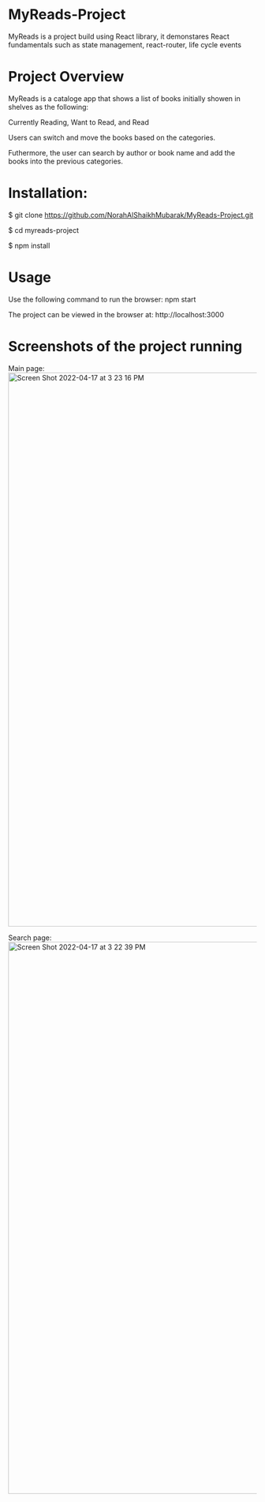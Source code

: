 # MyReads-Project

MyReads is a project build using React library, it demonstares React fundamentals such as state management, react-router, life cycle events

# Project Overview

MyReads is a cataloge app that shows a list of books initially showen in shelves as the following:

Currently Reading,
Want to Read, and
Read

Users can switch and move the books based on the categories.

Futhermore, the user can search by author or book name and add the books into the previous categories.

# Installation:

$ git clone https://github.com/NorahAlShaikhMubarak/MyReads-Project.git

$ cd myreads-project

$ npm install

# Usage

Use the following command to run the browser:
npm start

The project can be viewed in the browser at:
http://localhost:3000

# Screenshots of the project running
Main page:
<img width="1123" alt="Screen Shot 2022-04-17 at 3 23 16 PM" src="https://user-images.githubusercontent.com/50755701/163790990-93beb499-2525-4940-8e2f-33f1eda1037a.png">

Search page:
<img width="1119" alt="Screen Shot 2022-04-17 at 3 22 39 PM" src="https://user-images.githubusercontent.com/50755701/163791003-bcc1b728-7069-41b2-9afb-df3b0eb1b675.png">

